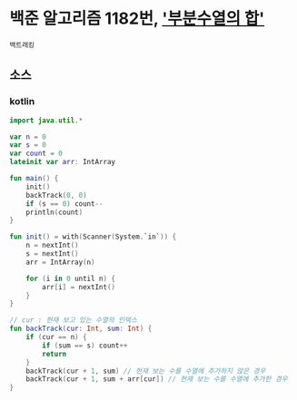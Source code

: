 # 백준 알고리즘 1182번, ['부분수열의 합'](https://www.acmicpc.net/problem/1182)

`백트래킹`

## 소스

### kotlin

```kotlin
import java.util.*

var n = 0
var s = 0
var count = 0
lateinit var arr: IntArray

fun main() {
    init()
    backTrack(0, 0)
    if (s == 0) count--
    println(count)
}

fun init() = with(Scanner(System.`in`)) {
    n = nextInt()
    s = nextInt()
    arr = IntArray(n)

    for (i in 0 until n) {
        arr[i] = nextInt()
    }
}

// cur : 현재 보고 있는 수열의 인덱스
fun backTrack(cur: Int, sum: Int) {
    if (cur == n) {
        if (sum == s) count++
        return
    }
    backTrack(cur + 1, sum) // 현재 보는 수를 수열에 추가하지 않은 경우
    backTrack(cur + 1, sum + arr[cur]) // 현재 보는 수를 수열에 추가한 경우
}
```
